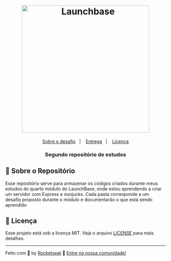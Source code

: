 <h1 align="center">
    <img alt="Launchbase" src="https://storage.googleapis.com/golden-wind/bootcamp-launchbase/logo.png" width="400px" />
</h1>

<p align="center">
  <a href="#rocket-sobre-o-repositorio">Sobre o desafio</a>&nbsp;&nbsp;&nbsp;|&nbsp;&nbsp;&nbsp;
  <a href="#calendar-entrega">Entrega</a>&nbsp;&nbsp;&nbsp;|&nbsp;&nbsp;&nbsp;
  <a href="#memo-licença">Licença</a>
</p>

<h3 align="center">
  Segundo repositório de estudos
</h3>

## :rocket: Sobre o Repositório

Esse repositório serve para armazenar os códigos criados durante meus estudos do quarto módulo do LaunchBase, onde estou aprendendo a criar um servidor com Express e nunjucks. Cada pasta corresponde a um desafio proposto durante o módulo e documentarão o que está sendo aprendido

## :memo: Licença

Esse projeto está sob a licença MIT. Veja o arquivo [LICENSE](../LICENSE) para mais detalhes.

---

Feito com :purple_heart: by [Rocketseat](https://rocketseat.com.br) :wave: [Entre na nossa comunidade!](https://discordapp.com/invite/gCRAFhc)